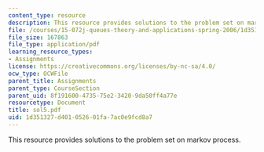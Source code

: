 ```yaml
---
content_type: resource
description: This resource provides solutions to the problem set on markov process.
file: /courses/15-072j-queues-theory-and-applications-spring-2006/1d351327d401052601fa7ac0e9fcd8a7_sol5.pdf
file_size: 167863
file_type: application/pdf
learning_resource_types:
- Assignments
license: https://creativecommons.org/licenses/by-nc-sa/4.0/
ocw_type: OCWFile
parent_title: Assignments
parent_type: CourseSection
parent_uid: 8f191600-4735-75e2-3420-9da50ff4a77e
resourcetype: Document
title: sol5.pdf
uid: 1d351327-d401-0526-01fa-7ac0e9fcd8a7
---
```

This resource provides solutions to the problem set on markov process.